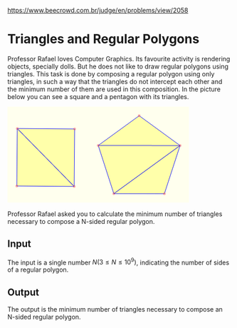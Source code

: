 https://www.beecrowd.com.br/judge/en/problems/view/2058

# Triangles and Regular Polygons

Professor Rafael loves Computer Graphics. Its favourite activity is rendering
objects, specially dolls. But he does not like to draw regular polygons using
triangles. This task is done by composing a regular polygon using only
triangles, in such a way that the triangles do not intercept each other and
the minimum number of them are used in this composition. In the picture below
you can see a square and a pentagon with its triangles.

![](imgs/UOJ_2058.png)

Professor Rafael asked you to calculate the minimum number of triangles
necessary to compose a N-sided regular polygon.

## Input

The input is a single number $N (3 \leq N \leq 10^9)$, indicating the number
of sides of a regular polygon.

## Output

The output is the minimum number of triangles necessary to compose an N-sided
regular polygon.
